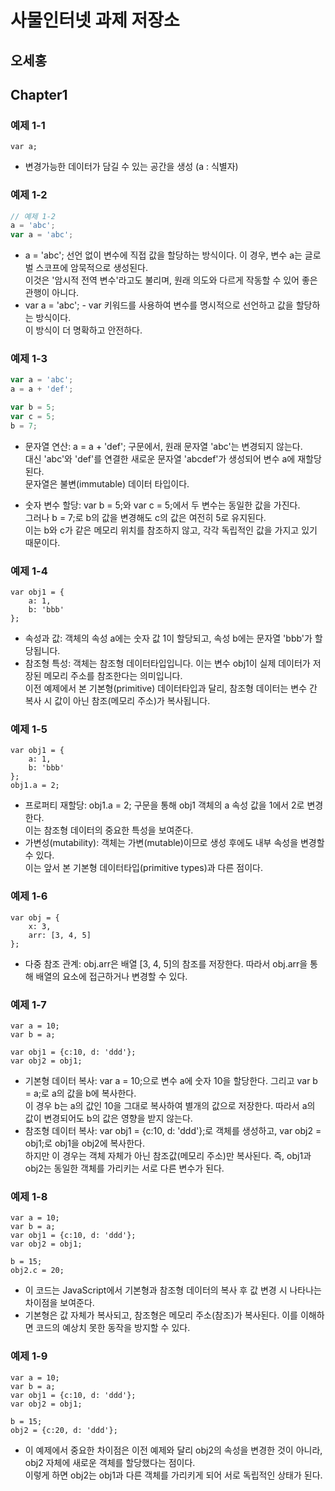 # 사물인터넷 과제 저장소
## 오세홍

## Chapter1
### 예제 1-1
```
var a;
```
- 변경가능한 데이터가 담길 수 있는 공간을 생성 (a : 식별자)

### 예제 1-2
```javascript
// 예제 1-2
a = 'abc';
var a = 'abc';
```

- a = 'abc'; 선언 없이 변수에 직접 값을 할당하는 방식이다. 이 경우, 변수 a는 글로벌 스코프에 암묵적으로 생성된다.  
이것은 '암시적 전역 변수'라고도 불리며, 원래 의도와 다르게 작동할 수 있어 좋은 관행이 아니다.
- var a = 'abc'; - var 키워드를 사용하여 변수를 명시적으로 선언하고 값을 할당하는 방식이다.  
이 방식이 더 명확하고 안전하다.

### 예제 1-3

```javascript
var a = 'abc';
a = a + 'def';

var b = 5;
var c = 5;
b = 7;
```

- 문자열 연산: a = a + 'def'; 구문에서, 원래 문자열 'abc'는 변경되지 않는다.  
대신 'abc'와 'def'를 연결한 새로운 문자열 'abcdef'가 생성되어 변수 a에 재할당된다.  
문자열은 불변(immutable) 데이터 타입이다.


- 숫자 변수 할당: var b = 5;와 var c = 5;에서 두 변수는 동일한 값을 가진다.  
그러나 b = 7;로 b의 값을 변경해도 c의 값은 여전히 5로 유지된다.  
이는 b와 c가 같은 메모리 위치를 참조하지 않고, 각각 독립적인 값을 가지고 있기 때문이다.

### 예제 1-4
```
var obj1 = {
    a: 1,
    b: 'bbb'
};
```
- 속성과 값: 객체의 속성 a에는 숫자 값 1이 할당되고, 속성 b에는 문자열 'bbb'가 할당됩니다.  
- 참조형 특성: 객체는 참조형 데이터타입입니다. 이는 변수 obj1이 실제 데이터가 저장된 메모리 주소를 참조한다는 의미입니다.  
이전 예제에서 본 기본형(primitive) 데이터타입과 달리, 참조형 데이터는 변수 간 복사 시 값이 아닌 참조(메모리 주소)가 복사됩니다.

### 예제 1-5
```
var obj1 = {
    a: 1,
    b: 'bbb'
};
obj1.a = 2;
```

- 프로퍼티 재할당: obj1.a = 2; 구문을 통해 obj1 객체의 a 속성 값을 1에서 2로 변경한다.  
이는 참조형 데이터의 중요한 특성을 보여준다.  
- 가변성(mutability): 객체는 가변(mutable)이므로 생성 후에도 내부 속성을 변경할 수 있다.  
이는 앞서 본 기본형 데이터타입(primitive types)과 다른 점이다.

### 예제 1-6
```
var obj = {
    x: 3,
    arr: [3, 4, 5]
};
```
- 다중 참조 관계: obj.arr은 배열 [3, 4, 5]의 참조를 저장한다. 따라서 obj.arr을 통해 배열의 요소에 접근하거나 변경할 수 있다.

### 예제 1-7
```
var a = 10;
var b = a;

var obj1 = {c:10, d: 'ddd'};
var obj2 = obj1;
```

- 기본형 데이터 복사: var a = 10;으로 변수 a에 숫자 10을 할당한다. 
 그리고 var b = a;로 a의 값을 b에 복사한다.  
 이 경우 b는 a의 값인 10을 그대로 복사하여 별개의 값으로 저장한다. 따라서 a의 값이 변경되어도 b의 값은 영향을 받지 않는다.
- 참조형 데이터 복사: var obj1 = {c:10, d: 'ddd'};로 객체를 생성하고, var obj2 = obj1;로 obj1을 obj2에 복사한다.  
하지만 이 경우는 객체 자체가 아닌 참조값(메모리 주소)만 복사된다. 즉, obj1과 obj2는 동일한 객체를 가리키는 서로 다른 변수가 된다.


### 예제 1-8
```
var a = 10;
var b = a;
var obj1 = {c:10, d: 'ddd'};
var obj2 = obj1;

b = 15;
obj2.c = 20;
```

- 이 코드는 JavaScript에서 기본형과 참조형 데이터의 복사 후 값 변경 시 나타나는 차이점을 보여준다.  
- 기본형은 값 자체가 복사되고, 참조형은 메모리 주소(참조)가 복사된다. 이를 이해하면 코드의 예상치 못한 동작을 방지할 수 있다.

### 예제 1-9
```
var a = 10;
var b = a;
var obj1 = {c:10, d: 'ddd'};
var obj2 = obj1;

b = 15;
obj2 = {c:20, d: 'ddd'};
```

- 이 예제에서 중요한 차이점은 이전 예제와 달리 obj2의 속성을 변경한 것이 아니라, obj2 자체에 새로운 객체를 할당했다는 점이다.  
이렇게 하면 obj2는 obj1과 다른 객체를 가리키게 되어 서로 독립적인 상태가 된다.

